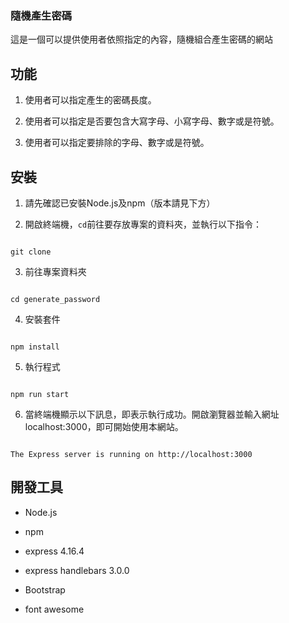 ### 隨機產生密碼

這是一個可以提供使用者依照指定的內容，隨機組合產生密碼的網站



## 功能

1. 使用者可以指定產生的密碼長度。

2. 使用者可以指定是否要包含大寫字母、小寫字母、數字或是符號。

3. 使用者可以指定要排除的字母、數字或是符號。

## 安裝

1. 請先確認已安裝Node.js及npm（版本請見下方）

2. 開啟終端機，`cd`前往要存放專案的資料夾，並執行以下指令：

```

git clone 

```

3. 前往專案資料夾

```

cd generate_password

```

4. 安裝套件

```

npm install

```

5. 執行程式

```

npm run start

```

6. 當終端機顯示以下訊息，即表示執行成功。開啟瀏覽器並輸入網址localhost:3000，即可開始使用本網站。

```

The Express server is running on http://localhost:3000

```

## 開發工具

* Node.js

* npm

* express 4.16.4

* express handlebars 3.0.0

* Bootstrap

* font awesome

